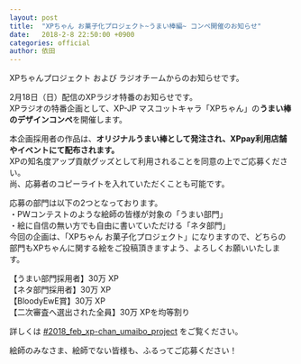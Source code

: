 ```yaml
---
layout: post
title:  "XPちゃん お菓子化プロジェクト~うまい棒編~ コンペ開催のお知らせ"
date:   2018-2-8 22:50:00 +0900
categories: official
author: 依田
---  
```

XPちゃんプロジェクト および ラジオチームからのお知らせです。  

2月18日（日）配信のXPラジオ特番のお知らせです。  
XPラジオの特番企画として、XP-JP マスコットキャラ「XPちゃん」の**うまい棒のデザインコンペ**を開催します。  

本企画採用者の作品は、**オリジナルうまい棒として発注され、XPpay利用店舗やイベントにて配布されます。**  
XPの知名度アップ貢献グッズとして利用されることを同意の上でご応募ください。  
尚、応募者のコピーライトを入れていただくことも可能です。  

応募の部門は以下の2つとなっております。  
・PWコンテストのような絵師の皆様が対象の「うまい部門」  
・絵に自信の無い方でも自由に書いていただける「ネタ部門」  
今回の企画は、「XPちゃん お菓子化プロジェクト」になりますので、どちらの部門もXPちゃんに関する絵をご投稿頂きますよう、よろしくお願いいたします。  

【うまい部門採用者】30万 XP  
【ネタ部門採用者】30万 XP  
【BloodyEwE賞】30万 XP  
【二次審査へ選出された全員】30万 XPを均等割り  

詳しくは [#2018_feb_xp-chan_umaibo_project](https://discord.gg/NZQQXN) をご覧ください。  

絵師のみなさま、絵師でない皆様も、ふるってご応募ください！  
